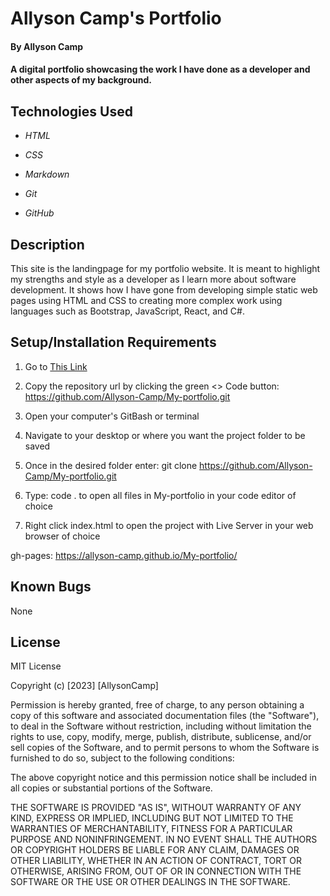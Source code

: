 # Allyson Camp's Portfolio

#### By Allyson Camp

#### A digital portfolio showcasing the work I have done as a developer and other aspects of my background.

## Technologies Used

-   _HTML_

-   _CSS_

-   _Markdown_

-   _Git_

-   _GitHub_

## Description

This site is the landingpage for my portfolio website. It is meant to highlight my strengths and style as a developer as I learn more about software development. It shows how I have gone from developing simple static web pages using HTML and CSS to creating more complex work using languages such as Bootstrap, JavaScript, React, and C#.

## Setup/Installation Requirements

1. Go to [This Link](https://github.com/Allyson-Camp/My-portfolio)

2. Copy the repository url by clicking the green <> Code button: https://github.com/Allyson-Camp/My-portfolio.git

3. Open your computer's GitBash or terminal

4. Navigate to your desktop or where you want the project folder to be saved

5. Once in the desired folder enter: git clone https://github.com/Allyson-Camp/My-portfolio.git

6. Type: code . to open all files in My-portfolio in your code editor of choice

7. Right click index.html to open the project with Live Server in your web browser of choice

gh-pages: https://allyson-camp.github.io/My-portfolio/

## Known Bugs

None

## License

MIT License

Copyright (c) [2023] [AllysonCamp]

Permission is hereby granted, free of charge, to any person obtaining a copy
of this software and associated documentation files (the "Software"), to deal
in the Software without restriction, including without limitation the rights
to use, copy, modify, merge, publish, distribute, sublicense, and/or sell
copies of the Software, and to permit persons to whom the Software is
furnished to do so, subject to the following conditions:

The above copyright notice and this permission notice shall be included in all
copies or substantial portions of the Software.

THE SOFTWARE IS PROVIDED "AS IS", WITHOUT WARRANTY OF ANY KIND, EXPRESS OR
IMPLIED, INCLUDING BUT NOT LIMITED TO THE WARRANTIES OF MERCHANTABILITY,
FITNESS FOR A PARTICULAR PURPOSE AND NONINFRINGEMENT. IN NO EVENT SHALL THE
AUTHORS OR COPYRIGHT HOLDERS BE LIABLE FOR ANY CLAIM, DAMAGES OR OTHER
LIABILITY, WHETHER IN AN ACTION OF CONTRACT, TORT OR OTHERWISE, ARISING FROM,
OUT OF OR IN CONNECTION WITH THE SOFTWARE OR THE USE OR OTHER DEALINGS IN THE
SOFTWARE.

